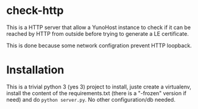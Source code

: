 # check-http

This is a HTTP server that allow a YunoHost instance to check if it can be
reached by HTTP from outside before trying to generate a LE certificate.

This is done because some network configration prevent HTTP loopback.

# Installation

This is a trivial python 3 (yes 3) project to install, juste create a
virtualenv, install the content of the requirements.txt (there is a "-frozen"
version if need) and do `python server.py`. No other configuration/db needed.
